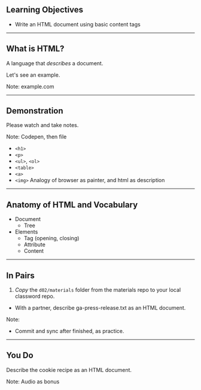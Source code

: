 ## Learning Objectives

* Write an HTML document using basic content tags

---

## What is HTML?

A language that *describes* a document.

Let's see an example.

Note:
example.com

---

## Demonstration

Please watch and take notes.

Note:
Codepen, then file
* `<h1>`
* `<p>`
* `<ul>`, `<ol>`
* `<table>`
* `<a>`
* `<img>`
Analogy of browser as painter, and html as description

---

## Anatomy of HTML and Vocabulary

* Document
  * Tree
* Elements
  * Tag (opening, closing)
  * Attribute
  * Content

---

## In Pairs

1. *Copy* the `d02/materials` folder from the materials repo to your local classword repo.
* With a partner, describe ga-press-release.txt as an HTML document.

Note:
* Commit and sync after finished, as practice.

---

## You Do

Describe the cookie recipe as an HTML document.

Note:
Audio as bonus
